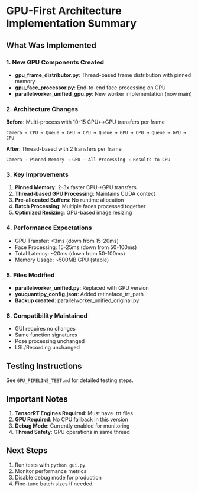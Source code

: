 # GPU-First Architecture Implementation Summary

## What Was Implemented

### 1. New GPU Components Created

- **gpu_frame_distributor.py**: Thread-based frame distribution with pinned memory
- **gpu_face_processor.py**: End-to-end face processing on GPU
- **parallelworker_unified_gpu.py**: New worker implementation (now main)

### 2. Architecture Changes

**Before**: Multi-process with 10-15 CPU↔GPU transfers per frame
```
Camera → CPU → Queue → GPU → CPU → Queue → GPU → CPU → Queue → GPU → CPU
```

**After**: Thread-based with 2 transfers per frame
```
Camera → Pinned Memory → GPU → All Processing → Results to CPU
```

### 3. Key Improvements

1. **Pinned Memory**: 2-3x faster CPU→GPU transfers
2. **Thread-based GPU Processing**: Maintains CUDA context
3. **Pre-allocated Buffers**: No runtime allocation
4. **Batch Processing**: Multiple faces processed together
5. **Optimized Resizing**: GPU-based image resizing

### 4. Performance Expectations

- GPU Transfer: <3ms (down from 15-20ms)
- Face Processing: 15-25ms (down from 50-100ms)
- Total Latency: ~20ms (down from 50-100ms)
- Memory Usage: ~500MB GPU (stable)

### 5. Files Modified

- **parallelworker_unified.py**: Replaced with GPU version
- **youquantipy_config.json**: Added retinaface_trt_path
- **Backup created**: parallelworker_unified_original.py

### 6. Compatibility Maintained

- GUI requires no changes
- Same function signatures
- Pose processing unchanged
- LSL/Recording unchanged

## Testing Instructions

See `GPU_PIPELINE_TEST.md` for detailed testing steps.

## Important Notes

1. **TensorRT Engines Required**: Must have .trt files
2. **GPU Required**: No CPU fallback in this version
3. **Debug Mode**: Currently enabled for monitoring
4. **Thread Safety**: GPU operations in same thread

## Next Steps

1. Run tests with `python gui.py`
2. Monitor performance metrics
3. Disable debug mode for production
4. Fine-tune batch sizes if needed